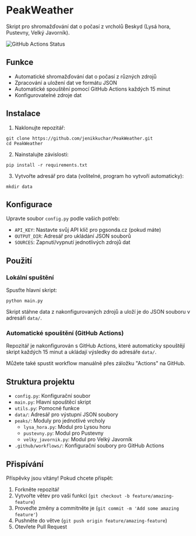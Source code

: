 # PeakWeather

Skript pro shromažďování dat o počasí z vrcholů Beskyd (Lysá hora, Pustevny, Velký Javorník).

![GitHub Actions Status](https://github.com/jenikkuchar/PeakWeather/workflows/Generate%20Weather%20Data/badge.svg)

## Funkce

- Automatické shromažďování dat o počasí z různých zdrojů
- Zpracování a uložení dat ve formátu JSON
- Automatické spouštění pomocí GitHub Actions každých 15 minut
- Konfigurovatelné zdroje dat

## Instalace

1. Naklonujte repozitář:
```
git clone https://github.com/jenikkuchar/PeakWeather.git
cd PeakWeather
```

2. Nainstalujte závislosti:
```
pip install -r requirements.txt
```

3. Vytvořte adresář pro data (volitelné, program ho vytvoří automaticky):
```
mkdir data
```

## Konfigurace

Upravte soubor `config.py` podle vašich potřeb:

- `API_KEY`: Nastavte svůj API klíč pro pgsonda.cz (pokud máte)
- `OUTPUT_DIR`: Adresář pro ukládání JSON souborů
- `SOURCES`: Zapnutí/vypnutí jednotlivých zdrojů dat

## Použití

### Lokální spuštění

Spusťte hlavní skript:
```
python main.py
```

Skript stáhne data z nakonfigurovaných zdrojů a uloží je do JSON souboru v adresáři `data/`.

### Automatické spouštění (GitHub Actions)

Repozitář je nakonfigurován s GitHub Actions, které automaticky spouštějí skript každých 15 minut a ukládají výsledky do adresáře `data/`. 

Můžete také spustit workflow manuálně přes záložku "Actions" na GitHub.

## Struktura projektu

- `config.py`: Konfigurační soubor
- `main.py`: Hlavní spouštěcí skript
- `utils.py`: Pomocné funkce
- `data/`: Adresář pro výstupní JSON soubory
- `peaks/`: Moduly pro jednotlivé vrcholy
  - `lysa_hora.py`: Modul pro Lysou horu
  - `pustevny.py`: Modul pro Pustevny
  - `velky_javornik.py`: Modul pro Velký Javorník
- `.github/workflows/`: Konfigurační soubory pro GitHub Actions

## Přispívání

Příspěvky jsou vítány! Pokud chcete přispět:

1. Forkněte repozitář
2. Vytvořte větev pro vaši funkci (`git checkout -b feature/amazing-feature`)
3. Proveďte změny a commitněte je (`git commit -m 'Add some amazing feature'`)
4. Pushněte do větve (`git push origin feature/amazing-feature`)
5. Otevřete Pull Request
